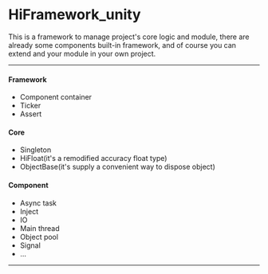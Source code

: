 # HiFramework_unity

This is a framework to manage project's core logic and module, there are already some components built-in framework, and of course you can extend and your module in your own project.

-----

#### Framework
* Component container
* Ticker
* Assert
#### Core
* Singleton
* HiFloat(it's a remodified accuracy float type)
* ObjectBase(it's supply a convenient way to dispose object)

#### Component
* Async task
* Inject
* IO
* Main thread
* Object pool
* Signal
* ...

------
